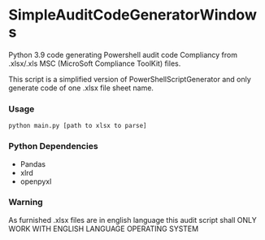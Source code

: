 # SimpleAuditCodeGeneratorWindows


Python 3.9 code generating Powershell audit code Compliancy from .xlsx/.xls MSC (MicroSoft Compliance ToolKit) files.

This script is a simplified version of PowerShellScriptGenerator and only generate code of one .xlsx file sheet name.

### Usage

```
python main.py [path to xlsx to parse]
```


### Python Dependencies

- Pandas
- xlrd
- openpyxl


### Warning

As furnished .xlsx files are in english language this audit script shall ONLY WORK WITH ENGLISH LANGUAGE OPERATING SYSTEM
